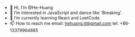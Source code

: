 - 👋 Hi, I’m @He-Huang
- 👀 I’m interested in JavaScript and dance like 'Breaking'.
- 🌱 I’m currently learning React and LeetCode.
- 📫 How to reach me 
  email: hehuang.it@gmail.com
  tel: +86-13379964885

<!---
He-Huang/He-Huang is a ✨ special ✨ repository because its `README.md` (this file) appears on your GitHub profile.
You can click the Preview link to take a look at your changes.
--->
